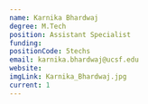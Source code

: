 ```yaml
---
name: Karnika Bhardwaj
degree: M.Tech
position: Assistant Specialist
funding: 
positionCode: 5techs
email: karnika.bhardwaj@ucsf.edu
website:
imgLink: Karnika_Bhardwaj.jpg
current: 1
---
```

